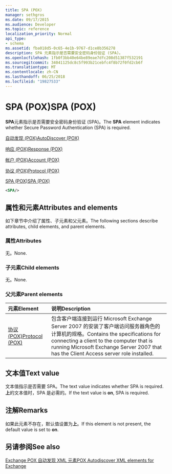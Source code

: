 ```yaml
---
title: SPA (POX)
manager: sethgros
ms.date: 09/17/2015
ms.audience: Developer
ms.topic: reference
localization_priority: Normal
api_type:
- schema
ms.assetid: fba018d5-0c65-4e1b-9767-d1ce8b356278
description: SPA 元素指示是否需要安全密码身份验证 (SPA)。
ms.openlocfilehash: 1fb0f3bb40e64be89eae7dfc208d51387f532191
ms.sourcegitcommit: 34041125dc8c5f993b21cebfc4f8b72f0fd2cb6f
ms.translationtype: MT
ms.contentlocale: zh-CN
ms.lasthandoff: 06/25/2018
ms.locfileid: "19827533"
---
```

# <a name="spa-pox"></a><span data-ttu-id="e8e2e-103">SPA (POX)</span><span class="sxs-lookup"><span data-stu-id="e8e2e-103">SPA (POX)</span></span>

<span data-ttu-id="e8e2e-104">**SPA**元素指示是否需要安全密码身份验证 (SPA)。</span><span class="sxs-lookup"><span data-stu-id="e8e2e-104">The **SPA** element indicates whether Secure Password Authentication (SPA) is required.</span></span> 
  
[<span data-ttu-id="e8e2e-105">自动发现 (POX)</span><span class="sxs-lookup"><span data-stu-id="e8e2e-105">AutoDiscover (POX)</span></span>](autodiscover-pox.md)
  
[<span data-ttu-id="e8e2e-106">响应 (POX)</span><span class="sxs-lookup"><span data-stu-id="e8e2e-106">Response (POX)</span></span>](response-pox.md)
  
[<span data-ttu-id="e8e2e-107">帐户 (POX)</span><span class="sxs-lookup"><span data-stu-id="e8e2e-107">Account (POX)</span></span>](account-pox.md)
  
[<span data-ttu-id="e8e2e-108">协议 (POX)</span><span class="sxs-lookup"><span data-stu-id="e8e2e-108">Protocol (POX)</span></span>](protocol-pox.md)
  
[<span data-ttu-id="e8e2e-109">SPA (POX)</span><span class="sxs-lookup"><span data-stu-id="e8e2e-109">SPA (POX)</span></span>](spa-pox.md)
  
```xml
<SPA/>
```

## <a name="attributes-and-elements"></a><span data-ttu-id="e8e2e-110">属性和元素</span><span class="sxs-lookup"><span data-stu-id="e8e2e-110">Attributes and elements</span></span>

<span data-ttu-id="e8e2e-111">如下章节中介绍了属性、子元素和父元素。</span><span class="sxs-lookup"><span data-stu-id="e8e2e-111">The following sections describe attributes, child elements, and parent elements.</span></span>
  
### <a name="attributes"></a><span data-ttu-id="e8e2e-112">属性</span><span class="sxs-lookup"><span data-stu-id="e8e2e-112">Attributes</span></span>

<span data-ttu-id="e8e2e-113">无。</span><span class="sxs-lookup"><span data-stu-id="e8e2e-113">None.</span></span>
  
### <a name="child-elements"></a><span data-ttu-id="e8e2e-114">子元素</span><span class="sxs-lookup"><span data-stu-id="e8e2e-114">Child elements</span></span>

<span data-ttu-id="e8e2e-115">无。</span><span class="sxs-lookup"><span data-stu-id="e8e2e-115">None.</span></span>
  
### <a name="parent-elements"></a><span data-ttu-id="e8e2e-116">父元素</span><span class="sxs-lookup"><span data-stu-id="e8e2e-116">Parent elements</span></span>

|<span data-ttu-id="e8e2e-117">**元素**</span><span class="sxs-lookup"><span data-stu-id="e8e2e-117">**Element**</span></span>|<span data-ttu-id="e8e2e-118">**说明**</span><span class="sxs-lookup"><span data-stu-id="e8e2e-118">**Description**</span></span>|
|:-----|:-----|
|[<span data-ttu-id="e8e2e-119">协议 (POX)</span><span class="sxs-lookup"><span data-stu-id="e8e2e-119">Protocol (POX)</span></span>](protocol-pox.md) <br/> |<span data-ttu-id="e8e2e-120">包含客户端连接到运行 Microsoft Exchange Server 2007 的安装了客户端访问服务器角色的计算机的规格。</span><span class="sxs-lookup"><span data-stu-id="e8e2e-120">Contains the specifications for connecting a client to the computer that is running Microsoft Exchange Server 2007 that has the Client Access server role installed.</span></span>  <br/> |
   
## <a name="text-value"></a><span data-ttu-id="e8e2e-121">文本值</span><span class="sxs-lookup"><span data-stu-id="e8e2e-121">Text value</span></span>

<span data-ttu-id="e8e2e-122">文本值指示是否需要 SPA。</span><span class="sxs-lookup"><span data-stu-id="e8e2e-122">The text value indicates whether SPA is required.</span></span> <span data-ttu-id="e8e2e-123">**上**的文本值时，SPA 是必需的。</span><span class="sxs-lookup"><span data-stu-id="e8e2e-123">If the text value is **on**, SPA is required.</span></span>
  
## <a name="remarks"></a><span data-ttu-id="e8e2e-124">注解</span><span class="sxs-lookup"><span data-stu-id="e8e2e-124">Remarks</span></span>

<span data-ttu-id="e8e2e-125">如果此元素不存在，默认值设置为**上**。</span><span class="sxs-lookup"><span data-stu-id="e8e2e-125">If this element is not present, the default value is set to **on**.</span></span>
  
## <a name="see-also"></a><span data-ttu-id="e8e2e-126">另请参阅</span><span class="sxs-lookup"><span data-stu-id="e8e2e-126">See also</span></span>



[<span data-ttu-id="e8e2e-127">Exchange POX 自动发现 XML 元素</span><span class="sxs-lookup"><span data-stu-id="e8e2e-127">POX Autodiscover XML elements for Exchange</span></span>](pox-autodiscover-xml-elements-for-exchange.md)

